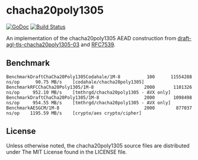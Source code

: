 # chacha20poly1305

[![GoDoc](https://godoc.org/github.com/tmthrgd/chacha20poly1305?status.svg)](https://godoc.org/github.com/tmthrgd/chacha20poly1305)
[![Build Status](https://travis-ci.org/tmthrgd/chacha20poly1305.svg?branch=master)](https://travis-ci.org/tmthrgd/chacha20poly1305)

An implementation of the chacha20poly1305 AEAD construction from
[draft-agl-tls-chacha20poly1305-03](http://tools.ietf.org/html/draft-agl-tls-chacha20poly1305-03)
and [RFC7539](https://tools.ietf.org/html/rfc7539).

## Benchmark

```
BenchmarkDraftChaCha20Poly1305Codahale/1M-8  	     100	  11554288 ns/op	  90.75 MB/s	[codahale/chacha20poly1305]
BenchmarkRFCChaCha20Poly1305/1M-8            	    2000	   1101326 ns/op	 952.10 MB/s	[tmthrgd/chacha20poly1305 - AVX only]
BenchmarkDraftChaCha20Poly1305/1M-8          	    2000	   1098498 ns/op	 954.55 MB/s	[tmthrgd/chacha20poly1305 - AVX only]
BenchmarkAESGCM/1M-8                         	    2000	    877037 ns/op	1195.59 MB/s	[crypto/aes crypto/cipher]
```

## License

Unless otherwise noted, the chacha20poly1305 source files are distributed under The MIT License found in the LICENSE file.
